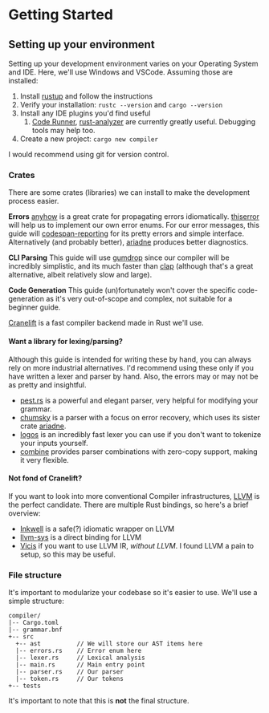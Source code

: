 # Getting Started
## Setting up your environment
Setting up your development environment varies on your Operating System and IDE. Here, we'll use Windows and VSCode. Assuming those are installed:

1. Install [rustup](https://rustup.rs/) and follow the instructions
2. Verify your installation: `rustc --version` and `cargo --version`
3. Install any IDE plugins you'd find useful
	1. [Code Runner](https://marketplace.visualstudio.com/items?itemName=formulahendry.code-runner), [rust-analyzer](https://marketplace.visualstudio.com/items?itemName=rust-lang.rust-analyzer) are currently greatly useful. Debugging tools may help too.
4. Create a new project: `cargo new compiler`

I would recommend using git for version control.
### Crates
There are some crates (libraries) we can install to make the development process easier.

**Errors**
[anyhow](https://crates.io/crates/anyhow) is a great crate for propagating errors idiomatically.
[thiserror](https://crates.io/crates/thiserror) will help us to implement our own error enums.
For our error messages, this guide will [codespan-reporting](https://crates.io/crates/codespan_reporting) for its pretty errors and simple interface. Alternatively (and probably better), [ariadne](https://crates.io/crates/ariadne) produces better diagnostics.

**CLI Parsing**
This guide will use [gumdrop](https://crates.io/crates/gumdrop) since our compiler will be incredibly simplistic, and its much faster than [clap](https://crates.io/crates/clap) (although that's a great alternative, albeit relatively slow and large).

**Code Generation**
This guide (un)fortunately won't cover the specific code-generation as it's very out-of-scope and complex, not suitable for a beginner guide.

[Cranelift](https://cranelift.dev/) is a fast compiler backend made in Rust we'll use.
#### Want a library for lexing/parsing?
Although this guide is intended for writing these by hand, you can always rely on more industrial alternatives. I'd recommend using these only if you have written a lexer and parser by hand. Also, the errors may or may not be as pretty and insightful.

- [pest.rs](https://pest.rs/) is a powerful and elegant parser, very helpful for modifying your grammar.
- [chumsky](https://crates.io/crates/chumsky) is a parser with a focus on error recovery, which uses its sister crate [ariadne](https://crates.io/crates/ariadne).
- [logos](https://crates.io/crates/logos) is an incredibly fast lexer you can use if you don't want to tokenize your inputs yourself.
- [combine](https://crates.io/crates/combine) provides parser combinations with zero-copy support, making it very flexible.
#### Not fond of Cranelift?
If you want to look into more conventional Compiler infrastructures, [LLVM](https://llvm.org/) is the perfect candidate. There are multiple Rust bindings, so here's a brief overview:

- [Inkwell](https://crates.io/crates/inkwell) is a safe(?) idiomatic wrapper on LLVM
- [llvm-sys](https://crates.io/crates/llvm-sys) is a direct binding for LLVM
- [Vicis](https://github.com/maekawatoshiki/vicis) if you want to use LLVM IR, *without LLVM*. I found LLVM a pain to setup, so this may be useful.
### File structure
It's important to modularize your codebase so it's easier to use. We'll use a simple structure:

```
compiler/
|-- Cargo.toml
|-- grammar.bnf
+-- src
  +-- ast          // We will store our AST items here
  |-- errors.rs    // Error enum here
  |-- lexer.rs     // Lexical analysis
  |-- main.rs      // Main entry point
  |-- parser.rs    // Our parser
  |-- token.rs     // Our tokens
+-- tests
```

It's important to note that this is **not** the final structure.
